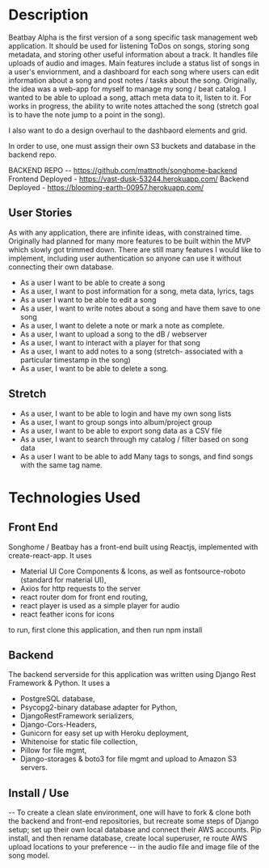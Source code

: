 
# Description 

Beatbay Alpha is the first version of a song specific task management web application. It should be used for listening ToDos on songs, storing song metadata, and storing other useful information about a track. It handles file uploads of audio and images. Main features include a status list of songs in a user's enviornment, and a dashboard for each song where users can edit information about a song and post notes / tasks about the song. Originally, the idea was a web-app for myself to manage my song / beat catalog. I wanted to be able to upload a song, attach meta data to it, listen to it. For works in progress, the ability to write notes attached the song (stretch goal is to have the note jump to a point in the song). 

I also want to do a design overhaul to the dashbaord elements and grid. 

In order to use, one must assign their own S3 buckets and database in the backend repo. 

BACKEND REPO -- https://github.com/mattnoth/songhome-backend
Frontend Deployed - https://vast-dusk-53244.herokuapp.com/
Backend Deployed - https://blooming-earth-00957.herokuapp.com/

## User Stories 

As with any application, there are infinite ideas, with constrained time. Originally had planned for many more features to be built within the MVP which slowly got trimmed down. There are still many features I would like to implement, including user authentication so anyone can use it without connecting their own database. 

- As a user I want to be able to create a song 
- As a user, I want to post information for a song, meta data, lyrics, tags 
- As a user I want to be able to edit a song
- As a user, I want to write notes about a song and have them save to one song 
- As a user, I want to delete a note or mark a note as complete. 
- As a user, I want to upload a song to the dB / webserver 
- As a user, I want to interact with a player for that song 
- As a user, I want to add notes to a song (stretch- associated with a particular timestamp in the song) 
- As a user, I want to be able to delete a song.  

## Stretch

- As a user, I want to be able to login and have my own song lists 
- As a user, I want to group songs into album/project group 
- As a user, I want to be able to export song data as a CSV file 
- As a user, I want to search through my catalog / filter based on song data 
- As a user I want to be able to add Many tags to songs, and find songs with the same tag name. 


# Technologies Used 
## Front End

Songhome / Beatbay has a front-end built using Reactjs, implemented with create-react-app. It uses 

- Material UI Core Components & Icons, as well as fontsource-roboto (standard for material UI),
- Axios for http requests to the server 
- react router dom for front end routing,
- react player is used as a simple player for audio 
- react feather icons for icons 

to run, first clone this application, and then run npm install 


## Backend 

The backend serverside for this application was written using Django Rest Framework & Python. It uses a
- PostgreSQL database, 
- Psycopg2-binary database adapter for Python, 
- DjangoRestFramework serializers, 
- Django-Cors-Headers, 
- Gunicorn for easy set up with Heroku deployment, 
- Whitenoise for static file collection, 
- Pillow for file mgmt, 
- Django-storages & boto3 for file mgmt and upload to Amazon S3 servers. 


## Install / Use
-- To create a clean slate environment, one will have to fork & clone both the backend and front-end repositories, but recreate some steps of Django setup; set up their own local database and connect their AWS accounts. Pip install, and then rename database, create local superuser, re route AWS upload locations to your preference -- in the audio file and image file of the song model. 

 

